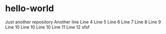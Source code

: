 # hello-world
Just another repository
Another line
Line 4
Line 5
Line 6
Line 7
Line 8
Line 9
Line 10
Line 10
Line 10
Line 11
Line 12
sfsf
